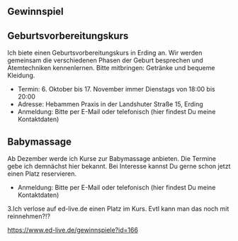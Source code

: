 ## Gewinnspiel


## Geburtsvorbereitungskurs
Ich biete einen Geburtsvorbereitungskurs in Erding an. Wir werden gemeinsam die verschiedenen Phasen der Geburt besprechen und Atemtechniken kennenlernen. Bitte mitbringen: Getränke und bequeme Kleidung.
- Termin: 6. Oktober bis 17. November immer Dienstags von 18:00 bis 20:00
- Adresse: Hebammen Praxis in der Landshuter Straße 15, Erding
- Anmeldung: Bitte per E-Mail oder telefonisch (hier findest Du meine Kontaktdaten)

## Babymassage
Ab Dezember werde ich Kurse zur Babymassage anbieten. Die Termine gebe ich demnächst hier bekannt. Bei Interesse kannst Du gerne schon jetzt einen Platz reservieren.
- Anmeldung: Bitte per E-Mail oder telefonisch (hier findest Du meine Kontaktdaten)


3.Ich verlose auf ed-live.de einen Platz im Kurs. Evtl kann man das noch mit reinnehmen?!?

https://www.ed-live.de/gewinnspiele?id=166